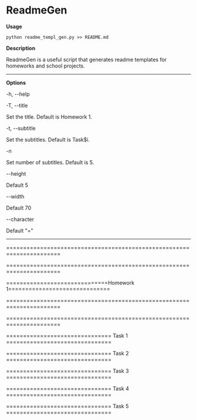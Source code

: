 # ReadmeGen

**Usage**

    python readme_templ_gen.py >> README.md

**Description**

ReadmeGen is a useful script that generates readme templates for homeworks and school projects.
***
**Options**

  -h, --help 
  
  -T, --title
  
Set the title. Default is Homework 1.
      
  -t, --subtitle
  
Set the subtitles. Default is Task$i.
      
  -n
  
  
Set number of subtitles. Default is 5.

  --height
  
Default 5
      
  --width
  
Default 70
      
  --character

Default "="
 
 ***

======================================================================

======================================================================

==============================Homework 1==============================

======================================================================

======================================================================


=============================== Task 1 ===============================


=============================== Task 2 ===============================


=============================== Task 3 ===============================


=============================== Task 4 ===============================


=============================== Task 5 ===============================

